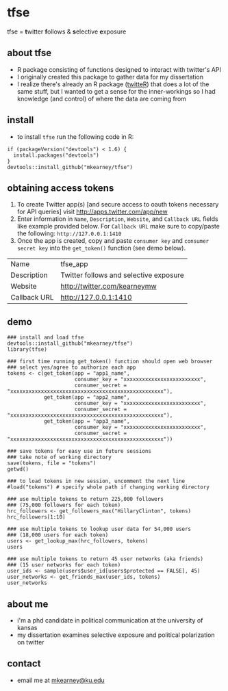 # tfse
tfse = **t**witter **f**ollows & **s**elective **e**xposure

## about tfse
- R package consisting of functions designed to interact with twitter's API
- I originally created this package to gather data for my dissertation
- I realize there's already an R package ([twitteR](https://github.com/geoffjentry/twitteR))
that does a lot of the same stuff, but I wanted to get a sense for the inner-workings 
so I had knowledge (and control) of where the data are coming from

## install
- to install `tfse` run the following code in R:
```{r}
if (packageVersion("devtools") < 1.6) {
  install.packages("devtools")
}
devtools::install_github("mkearney/tfse")
```

## obtaining access tokens
1. To create Twitter app(s) [and secure access to oauth tokens necessary for API queries]
visit http://apps.twitter.com/app/new
2. Enter information in `Name`, `Description`, `Website`, and `Callback URL` 
fields like example provided below. For `Callback URL` make sure to copy/paste 
the following: `http://127.0.0.1:1410`
3. Once the app is created, copy and paste `consumer key` and `consumer secret key` 
into the `get_token()` function (see demo below).

|                 |                                         |
|-----------------|-----------------------------------------|
| Name            | tfse_app                                |
| Description     | Twitter follows and selective exposure  |
| Website         | http://twitter.com/kearneymw            |
| Callback URL    | http://127.0.0.1:1410                   |

## demo
```{r}
### install and load tfse
devtools::install_github("mkearney/tfse")
library(tfse)

### first time running get_token() function should open web browser 
### select yes/agree to authorize each app
tokens <- c(get_token(app = "app1_name",
                      consumer_key = "xxxxxxxxxxxxxxxxxxxxxxxxx",
                      consumer_secret = "xxxxxxxxxxxxxxxxxxxxxxxxxxxxxxxxxxxxxxxxxxxxxxxxxx"),
            get_token(app = "app2_name",
                      consumer_key = "xxxxxxxxxxxxxxxxxxxxxxxxx",
                      consumer_secret = "xxxxxxxxxxxxxxxxxxxxxxxxxxxxxxxxxxxxxxxxxxxxxxxxxx"),
            get_token(app = "app3_name",
                      consumer_key = "xxxxxxxxxxxxxxxxxxxxxxxxx",
                      consumer_secret = "xxxxxxxxxxxxxxxxxxxxxxxxxxxxxxxxxxxxxxxxxxxxxxxxxx"))

### save tokens for easy use in future sessions
### take note of working directory
save(tokens, file = "tokens")
getwd()

### to load tokens in new session, uncomment the next line
#load("tokens") # specify whole path if changing working directory

### use multiple tokens to return 225,000 followers 
### (75,000 followers for each token)
hrc_followers <- get_followers_max("HillaryClinton", tokens)
hrc_followers[1:10]

### use multiple tokens to lookup user data for 54,000 users
### (18,000 users for each token)
users <- get_lookup_max(hrc_followers, tokens)
users

### use multiple tokens to return 45 user networks (aka friends)
### (15 user networks for each token)
user_ids <- sample(users$user_id[users$protected == FALSE], 45)
user_networks <- get_friends_max(user_ids, tokens)
user_networks
```

## about me
- i'm a phd candidate in political communication at the university of kansas
- my dissertation examines selective exposure and political polarization on twitter

## contact
- email me at mkearney@ku.edu
